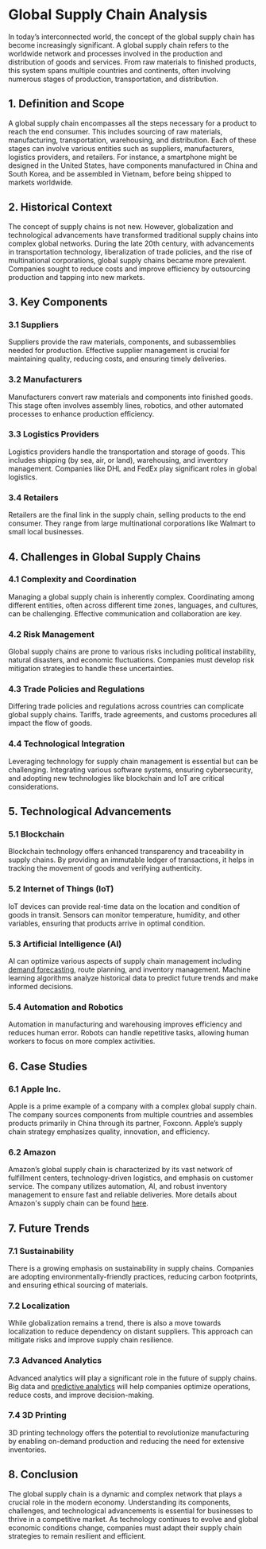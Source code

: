 # Global Supply Chain Analysis

In today’s interconnected world, the concept of the global supply chain has become increasingly significant. A global supply chain refers to the worldwide network and processes involved in the production and distribution of goods and services. From raw materials to finished products, this system spans multiple countries and continents, often involving numerous stages of production, transportation, and distribution.

## 1. Definition and Scope

A global supply chain encompasses all the steps necessary for a product to reach the end consumer. This includes sourcing of raw materials, manufacturing, transportation, warehousing, and distribution. Each of these stages can involve various entities such as suppliers, manufacturers, logistics providers, and retailers. For instance, a smartphone might be designed in the United States, have components manufactured in China and South Korea, and be assembled in Vietnam, before being shipped to markets worldwide.

## 2. Historical Context

The concept of supply chains is not new. However, globalization and technological advancements have transformed traditional supply chains into complex global networks. During the late 20th century, with advancements in transportation technology, liberalization of trade policies, and the rise of multinational corporations, global supply chains became more prevalent. Companies sought to reduce costs and improve efficiency by outsourcing production and tapping into new markets.

## 3. Key Components

### 3.1 Suppliers

Suppliers provide the raw materials, components, and subassemblies needed for production. Effective supplier management is crucial for maintaining quality, reducing costs, and ensuring timely deliveries.

### 3.2 Manufacturers

Manufacturers convert raw materials and components into finished goods. This stage often involves assembly lines, robotics, and other automated processes to enhance production efficiency.

### 3.3 Logistics Providers

Logistics providers handle the transportation and storage of goods. This includes shipping (by sea, air, or land), warehousing, and inventory management. Companies like DHL and FedEx play significant roles in global logistics.

### 3.4 Retailers

Retailers are the final link in the supply chain, selling products to the end consumer. They range from large multinational corporations like Walmart to small local businesses.

## 4. Challenges in Global Supply Chains

### 4.1 Complexity and Coordination

Managing a global supply chain is inherently complex. Coordinating among different entities, often across different time zones, languages, and cultures, can be challenging. Effective communication and collaboration are key.

### 4.2 Risk Management

Global supply chains are prone to various risks including political instability, natural disasters, and economic fluctuations. Companies must develop risk mitigation strategies to handle these uncertainties.

### 4.3 Trade Policies and Regulations

Differing trade policies and regulations across countries can complicate global supply chains. Tariffs, trade agreements, and customs procedures all impact the flow of goods.

### 4.4 Technological Integration

Leveraging technology for supply chain management is essential but can be challenging. Integrating various software systems, ensuring cybersecurity, and adopting new technologies like blockchain and IoT are critical considerations.

## 5. Technological Advancements

### 5.1 Blockchain

Blockchain technology offers enhanced transparency and traceability in supply chains. By providing an immutable ledger of transactions, it helps in tracking the movement of goods and verifying authenticity.

### 5.2 Internet of Things (IoT)

IoT devices can provide real-time data on the location and condition of goods in transit. Sensors can monitor temperature, humidity, and other variables, ensuring that products arrive in optimal condition.

### 5.3 Artificial Intelligence (AI)

AI can optimize various aspects of supply chain management including [demand forecasting](../d/demand_forecasting.md), route planning, and inventory management. Machine learning algorithms analyze historical data to predict future trends and make informed decisions.

### 5.4 Automation and Robotics

Automation in manufacturing and warehousing improves efficiency and reduces human error. Robots can handle repetitive tasks, allowing human workers to focus on more complex activities.

## 6. Case Studies

### 6.1 Apple Inc.

Apple is a prime example of a company with a complex global supply chain. The company sources components from multiple countries and assembles products primarily in China through its partner, Foxconn. Apple’s supply chain strategy emphasizes quality, innovation, and efficiency.

### 6.2 Amazon

Amazon’s global supply chain is characterized by its vast network of fulfillment centers, technology-driven logistics, and emphasis on customer service. The company utilizes automation, AI, and robust inventory management to ensure fast and reliable deliveries. More details about Amazon's supply chain can be found [here](https://www.aboutamazon.com/our-operations/worldwide-fulfillment).

## 7. Future Trends

### 7.1 Sustainability

There is a growing emphasis on sustainability in supply chains. Companies are adopting environmentally-friendly practices, reducing carbon footprints, and ensuring ethical sourcing of materials.

### 7.2 Localization

While globalization remains a trend, there is also a move towards localization to reduce dependency on distant suppliers. This approach can mitigate risks and improve supply chain resilience.

### 7.3 Advanced Analytics

Advanced analytics will play a significant role in the future of supply chains. Big data and [predictive analytics](../p/predictive_analytics.md) will help companies optimize operations, reduce costs, and improve decision-making.

### 7.4 3D Printing

3D printing technology offers the potential to revolutionize manufacturing by enabling on-demand production and reducing the need for extensive inventories.

## 8. Conclusion

The global supply chain is a dynamic and complex network that plays a crucial role in the modern economy. Understanding its components, challenges, and technological advancements is essential for businesses to thrive in a competitive market. As technology continues to evolve and global economic conditions change, companies must adapt their supply chain strategies to remain resilient and efficient.